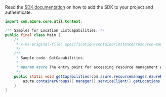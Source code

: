Read the [SDK documentation](https://github.com/Azure/azure-sdk-for-java/blob/azure-resourcemanager_2.11.0/sdk/resourcemanager/azure-resourcemanager/README.md) on how to add the SDK to your project and authenticate.

```java
import com.azure.core.util.Context;

/** Samples for Location ListCapabilities. */
public final class Main {
    /*
     * x-ms-original-file: specification/containerinstance/resource-manager/Microsoft.ContainerInstance/stable/2021-09-01/examples/CapabilitiesList.json
     */
    /**
     * Sample code: GetCapabilities.
     *
     * @param azure The entry point for accessing resource management APIs in Azure.
     */
    public static void getCapabilities(com.azure.resourcemanager.AzureResourceManager azure) {
        azure.containerGroups().manager().serviceClient().getLocations().listCapabilities("westus", Context.NONE);
    }
}
```
